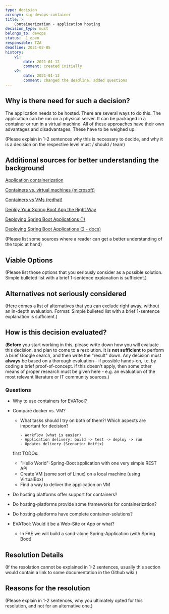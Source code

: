```yaml
---
type: decision
acronym: sig-devops-container
title: >
    Containerization - application hosting  
decision_type: must
belongs_to: devops
status: _1_open
responsible: TZA
deadline: 2021-02-05
history:
    v1:
        date: 2021-01-12
        comment: created initially
    v2:
        date: 2021-01-13
        comment: changed the deadline; added questions
---
```


## Why is there need for such a decision?

The application needs to be hosted. There are several ways to do this.
The application can be run on a physical server.
It can be packaged in a container or run in a virtual machine.
All of these approaches have their own advantages and disadvantages.
These have to be weighed up.

(Please explain in 1-2 sentences why this is necessary to decide, and why it is a decision on the respective level
must / should / team)

## Additional sources for better understanding the background
[Application containerization](https://searchitoperations.techtarget.com/definition/application-containerization-app-containerization)

[Containers vs. virtual machines (microsoft)](https://docs.microsoft.com/en-us/virtualization/windowscontainers/about/containers-vs-vm)

[Containers vs VMs (redhat)](https://www.redhat.com/en/topics/containers/containers-vs-vms)

[Deploy Your Spring Boot App the Right Way](https://developer.okta.com/blog/2019/12/03/spring-boot-deploy-options) 

[Deploying Spring Boot Applications (1)](https://spring.io/blog/2014/03/07/deploying-spring-boot-applications)

[Deploying Spring Boot Applications (2 - docs)](https://docs.spring.io/spring-boot/docs/current/reference/html/deployment.html)

(Please list some sources where a reader can get a better understanding of the topic at hand)


## Viable Options

(Please list those options that you seriously consider as a possible solution. Simple bulleted list with a brief 
1-sentence explanation is sufficient.)


## Alternatives not seriously considered

(Here comes a list of alternatives that you can exclude right away, without an in-depth evaluation. Format: 
Simple bulleted list with a brief 1-sentence explanation is sufficient.)





## How is this decision evaluated?

(**Before** you start working in this, please write down how you will evaluate this decision, and plan to 
come to a resolution. 
It is  **not sufficient** to perform a brief Google search, and then write  the "result" down. Any decision must
**always** be based on a thorough evaluation - if possible hands-on, i.e. by coding a brief proof-of-concept.
if this doesn't apply, then some other means of proper research must be given here - e.g. an evaluation of 
the most relevant literature or IT community sources.) 



### Questions

* Why to use containers for EVATool?

* Compare docker vs. VM?
    * What tasks should I try on both of them?! Which aspects are important for decision?

          - Workflow (what is easier)
          - Application delivery: build -> test -> deploy -> run
          - Updates delivery (Scenario: Hotfix)

  first TODOs:
    * "Hello World"-Spring-Boot application with one very simple REST API
    * Create VM (some sort of Linux) on a local machine (using VirtualBox)
    * Find a way to deliver the application on VM

* Do hosting platforms offer support for containers?
* Do hosting-platforms provide some frameworks for containerization?
* Do hosting-platforms have complete container-solutions?


* EVATool: Would it be a Web-Site or App or what?
    * In FAE we will build a sand-alone Spring-Application (with Spring Boot)
    
    
 
## Resolution Details

(If the resolation cannot be explained in 1-2 sentences, usually this section would contain a link to some
documentation in the Github wiki.)


## Reasons for the resolution

(Please explain in 1-2 sentences, why you ultimately opted for this resolution, and not for an alternative one.)

